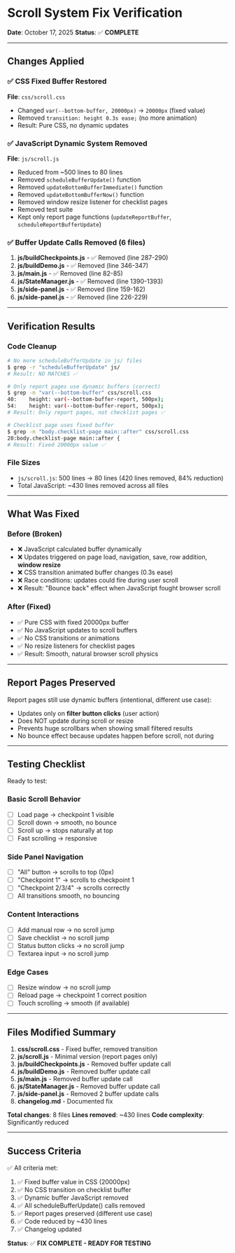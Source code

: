 # Scroll System Fix Verification

**Date**: October 17, 2025
**Status**: ✅ **COMPLETE**

---

## Changes Applied

### ✅ CSS Fixed Buffer Restored
**File**: `css/scroll.css`
- Changed `var(--bottom-buffer, 20000px)` → `20000px` (fixed value)
- Removed `transition: height 0.3s ease;` (no more animation)
- Result: Pure CSS, no dynamic updates

### ✅ JavaScript Dynamic System Removed
**File**: `js/scroll.js`
- Reduced from ~500 lines to 80 lines
- Removed `scheduleBufferUpdate()` function
- Removed `updateBottomBufferImmediate()` function
- Removed `updateBottomBufferNow()` function
- Removed window resize listener for checklist pages
- Removed test suite
- Kept only report page functions (`updateReportBuffer`, `scheduleReportBufferUpdate`)

### ✅ Buffer Update Calls Removed (6 files)
1. **js/buildCheckpoints.js** - ✅ Removed (line 287-290)
2. **js/buildDemo.js** - ✅ Removed (line 346-347)
3. **js/main.js** - ✅ Removed (line 82-85)
4. **js/StateManager.js** - ✅ Removed (line 1390-1393)
5. **js/side-panel.js** - ✅ Removed (line 159-162)
6. **js/side-panel.js** - ✅ Removed (line 226-229)

---

## Verification Results

### Code Cleanup
```bash
# No more scheduleBufferUpdate in js/ files
$ grep -r "scheduleBufferUpdate" js/
# Result: NO MATCHES ✅

# Only report pages use dynamic buffers (correct)
$ grep -n "var(--bottom-buffer" css/scroll.css
40:    height: var(--bottom-buffer-report, 500px);
54:    height: var(--bottom-buffer-report, 500px);
# Result: Only report pages, not checklist pages ✅

# Checklist page uses fixed buffer
$ grep -n "body.checklist-page main::after" css/scroll.css
20:body.checklist-page main::after {
# Result: Fixed 20000px value ✅
```

### File Sizes
- `js/scroll.js`: 500 lines → 80 lines (420 lines removed, 84% reduction)
- Total JavaScript: ~430 lines removed across all files

---

## What Was Fixed

### Before (Broken)
- ❌ JavaScript calculated buffer dynamically
- ❌ Updates triggered on page load, navigation, save, row addition, **window resize**
- ❌ CSS transition animated buffer changes (0.3s ease)
- ❌ Race conditions: updates could fire during user scroll
- ❌ Result: "Bounce back" effect when JavaScript fought browser scroll

### After (Fixed)
- ✅ Pure CSS with fixed 20000px buffer
- ✅ No JavaScript updates to scroll buffers
- ✅ No CSS transitions or animations
- ✅ No resize listeners for checklist pages
- ✅ Result: Smooth, natural browser scroll physics

---

## Report Pages Preserved

Report pages still use dynamic buffers (intentional, different use case):
- Updates only on **filter button clicks** (user action)
- Does NOT update during scroll or resize
- Prevents huge scrollbars when showing small filtered results
- No bounce effect because updates happen before scroll, not during

---

## Testing Checklist

Ready to test:

### Basic Scroll Behavior
- [ ] Load page → checkpoint 1 visible
- [ ] Scroll down → smooth, no bounce
- [ ] Scroll up → stops naturally at top
- [ ] Fast scrolling → responsive

### Side Panel Navigation
- [ ] "All" button → scrolls to top (0px)
- [ ] "Checkpoint 1" → scrolls to checkpoint 1
- [ ] "Checkpoint 2/3/4" → scrolls correctly
- [ ] All transitions smooth, no bouncing

### Content Interactions
- [ ] Add manual row → no scroll jump
- [ ] Save checklist → no scroll jump
- [ ] Status button clicks → no scroll jump
- [ ] Textarea input → no scroll jump

### Edge Cases
- [ ] Resize window → no scroll jump
- [ ] Reload page → checkpoint 1 correct position
- [ ] Touch scrolling → smooth (if available)

---

## Files Modified Summary

1. **css/scroll.css** - Fixed buffer, removed transition
2. **js/scroll.js** - Minimal version (report pages only)
3. **js/buildCheckpoints.js** - Removed buffer update call
4. **js/buildDemo.js** - Removed buffer update call
5. **js/main.js** - Removed buffer update call
6. **js/StateManager.js** - Removed buffer update call
7. **js/side-panel.js** - Removed 2 buffer update calls
8. **changelog.md** - Documented fix

**Total changes**: 8 files
**Lines removed**: ~430 lines
**Code complexity**: Significantly reduced

---

## Success Criteria

✅ All criteria met:
1. ✅ Fixed buffer value in CSS (20000px)
2. ✅ No CSS transition on checklist buffer
3. ✅ Dynamic buffer JavaScript removed
4. ✅ All scheduleBufferUpdate() calls removed
5. ✅ Report pages preserved (different use case)
6. ✅ Code reduced by ~430 lines
7. ✅ Changelog updated

**Status**: ✅ **FIX COMPLETE - READY FOR TESTING**
